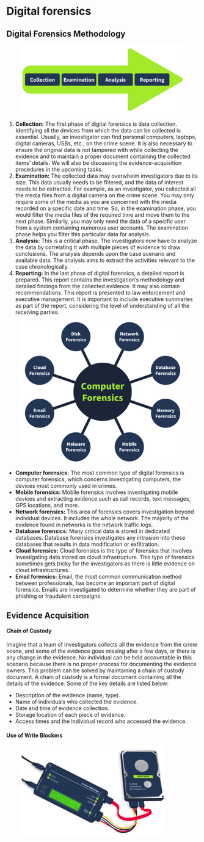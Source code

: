 # Digital forensics

## Digital Forensics Methodology

<figure><img src="../../.gitbook/assets/6645aa8c024f7893371eb7ac-1721898813933.png" alt="" width="563"><figcaption></figcaption></figure>

1. **Collection:** The first phase of digital forensics is data collection. Identifying all the devices from which the data can be collected is essential. Usually, an investigator can find personal computers, laptops, digital cameras, USBs, etc., on the crime scene. It is also necessary to ensure the original data is not tampered with while collecting the evidence and to maintain a proper document containing the collected items’ details. We will also be discussing the evidence-acquisition procedures in the upcoming tasks.
2. **Examination:** The collected data may overwhelm investigators due to its size. This data usually needs to be filtered, and the data of interest needs to be extracted. For example, as an investigator, you collected all the media files from a digital camera on the crime scene. You may only require some of the media as you are concerned with the media recorded on a specific date and time. So, in the examination phase, you would filter the media files of the required time and move them to the next phase. Similarly, you may only need the data of a specific user from a system containing numerous user accounts. The examination phase helps you filter this particular data for analysis.
3. **Analysis:** This is a critical phase. The investigators now have to analyze the data by correlating it with multiple pieces of evidence to draw conclusions. The analysis depends upon the case scenario and available data. The analysis aims to extract the activities relevant to the case chronologically.
4. **Reporting:** In the last phase of digital forensics, a detailed report is prepared. This report contains the investigation’s methodology and detailed findings from the collected evidence. It may also contain recommendations. This report is presented to law enforcement and executive management. It is important to include executive summaries as part of the report, considering the level of understanding of all the receiving parties.

<figure><img src="../../.gitbook/assets/6645aa8c024f7893371eb7ac-1719849921657.png" alt="" width="563"><figcaption></figcaption></figure>

* **Computer forensics:** The most common type of digital forensics is computer forensics, which concerns investigating computers, the devices most commonly used in crimes.
* **Mobile forensics:** Mobile forensics involves investigating mobile devices and extracting evidence such as call records, text messages, GPS locations, and more.
* **Network forensics:** This area of forensics covers investigation beyond individual devices. It includes the whole network. The majority of the evidence found in networks is the network traffic logs.
* **Database forensics:** Many critical data is stored in dedicated databases. Database forensics investigates any intrusion into these databases that results in data modification or exfiltration.
* **Cloud forensics:** Cloud forensics is the type of forensics that involves investigating data stored on cloud infrastructure. This type of forensics sometimes gets tricky for the investigators as there is little evidence on cloud infrastructures.
* **Email forensics:** Email, the most common communication method between professionals, has become an important part of digital forensics. Emails are investigated to determine whether they are part of phishing or fraudulent campaigns.

## Evidence Acquisition

#### Chain of Custody

Imagine that a team of investigators collects all the evidence from the crime scene, and some of the evidence goes missing after a few days, or there is any change in the evidence. No individual can be held accountable in this scenario because there is no proper process for documenting the evidence owners. This problem can be solved by maintaining a chain of custody document. A chain of custody is a formal document containing all the details of the evidence. Some of the key details are listed below:

* Description of the evidence (name, type).
* Name of individuals who collected the evidence.
* Date and time of evidence collection.
* Storage location of each piece of evidence.
* Access times and the individual record who accessed the evidence.

#### Use of Write Blockers

<figure><img src="../../.gitbook/assets/6645aa8c024f7893371eb7ac-1719477004541.svg" alt="" width="375"><figcaption></figcaption></figure>
